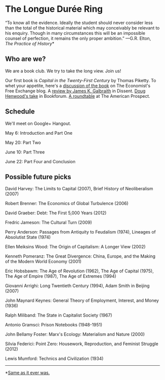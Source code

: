 The Longue Durée Ring
========

“To know all the evidence. Ideally the student should never consider less than the total of the historical material which may conceivably be relevant to his enquiry. Though in many circumstances this will be an impossible counsel of perfection, it remains the only proper ambition.” 
—G.R. Elton, _The Practice of History_*

Who are we?
-----------

We are a book club. We try to take the long view. Join us!

Our first book is _Capital in the Twenty-First Century_ by Thomas Piketty. To whet your appetite, here's a [discussion of the book](http://www.economist.com/blogs/freeexchange/2014/02/book-clubs#comments) on The Economist's Free Exchange blog. A [review by James K. Galbraith](http://www.dissentmagazine.org/article/kapital-for-the-twenty-first-century) in Dissent. [Doug Henwood's take](http://www.bookforum.com/inprint/021_01/12987) in Bookforum. [A roundtable](http://prospect.org/article/piketty%E2%80%99s-triumph) at The American Prospect.

Schedule
-----------
We'll meet on Google+ Hangout.

May 6: Introduction and Part One

May 20: Part Two

June 10: Part Three

June 22: Part Four and Conclusion

Possible future picks
-------------------

David Harvey: The Limits to Capital (2007), Brief History of Neoliberalism (2007)

Robert Brenner: The Economics of Global Turbulence (2006)

David Graeber: Debt: The First 5,000 Years (2012)

Fredric Jameson: The Cultural Turn (2009)

Perry Anderson: Passages from Antiquity to Feudalism (1974), Lineages of Absolutist State (1974)

Ellen Meiksins Wood: The Origin of Capitalism: A Longer View (2002)

Kenneth Pomeranz: The Great Divergence: China, Europe, and the Making of the Modern World Economy (2001)

Eric Hobsbawm: The Age of Revolution (1962), The Age of Capital (1975), The Age of Empire (1987), The Age of Extremes (1994)

Giovanni Arrighi: Long Twentieth Century (1994), Adam Smith in Beijing (2007)

John Maynard Keynes: General Theory of Employment, Interest, and Money (1936)

Ralph Miliband: The State in Capitalist Society (1967)

Antonio Gramsci: Prison Notebooks (1948-1951)

John Bellamy Foster: Marx's Ecology: Materialism and Nature (2000)

Silvia Federici: Point Zero: Housework, Reproduction, and Feminist Struggle (2012)

Lewis Mumford: Technics and Civilization (1934)

______
*[Same as it ever was.](http://fictivekin.wordpress.com/)
